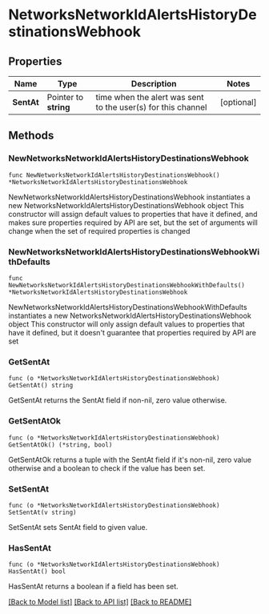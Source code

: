 # NetworksNetworkIdAlertsHistoryDestinationsWebhook

## Properties

Name | Type | Description | Notes
------------ | ------------- | ------------- | -------------
**SentAt** | Pointer to **string** | time when the alert was sent to the user(s) for this channel | [optional] 

## Methods

### NewNetworksNetworkIdAlertsHistoryDestinationsWebhook

`func NewNetworksNetworkIdAlertsHistoryDestinationsWebhook() *NetworksNetworkIdAlertsHistoryDestinationsWebhook`

NewNetworksNetworkIdAlertsHistoryDestinationsWebhook instantiates a new NetworksNetworkIdAlertsHistoryDestinationsWebhook object
This constructor will assign default values to properties that have it defined,
and makes sure properties required by API are set, but the set of arguments
will change when the set of required properties is changed

### NewNetworksNetworkIdAlertsHistoryDestinationsWebhookWithDefaults

`func NewNetworksNetworkIdAlertsHistoryDestinationsWebhookWithDefaults() *NetworksNetworkIdAlertsHistoryDestinationsWebhook`

NewNetworksNetworkIdAlertsHistoryDestinationsWebhookWithDefaults instantiates a new NetworksNetworkIdAlertsHistoryDestinationsWebhook object
This constructor will only assign default values to properties that have it defined,
but it doesn't guarantee that properties required by API are set

### GetSentAt

`func (o *NetworksNetworkIdAlertsHistoryDestinationsWebhook) GetSentAt() string`

GetSentAt returns the SentAt field if non-nil, zero value otherwise.

### GetSentAtOk

`func (o *NetworksNetworkIdAlertsHistoryDestinationsWebhook) GetSentAtOk() (*string, bool)`

GetSentAtOk returns a tuple with the SentAt field if it's non-nil, zero value otherwise
and a boolean to check if the value has been set.

### SetSentAt

`func (o *NetworksNetworkIdAlertsHistoryDestinationsWebhook) SetSentAt(v string)`

SetSentAt sets SentAt field to given value.

### HasSentAt

`func (o *NetworksNetworkIdAlertsHistoryDestinationsWebhook) HasSentAt() bool`

HasSentAt returns a boolean if a field has been set.


[[Back to Model list]](../README.md#documentation-for-models) [[Back to API list]](../README.md#documentation-for-api-endpoints) [[Back to README]](../README.md)


